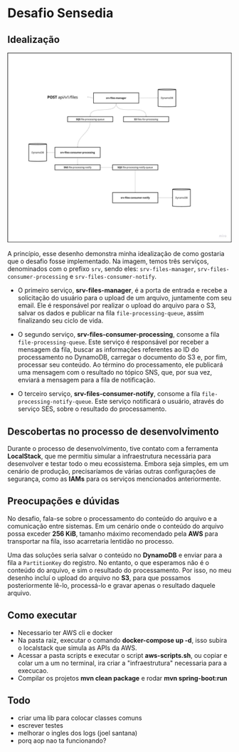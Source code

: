 # Desafio Sensedia

## Idealização

![Desenho arquitetura](desenho.jpeg)

A princípio, esse desenho demonstra minha idealização de como gostaria que o desafio fosse implementado. Na imagem, temos três serviços, denominados com o prefixo `srv`, sendo eles: `srv-files-manager`, `srv-files-consumer-processing` e `srv-files-consumer-notify`.

- O primeiro serviço, **srv-files-manager**, é a porta de entrada e recebe a solicitação do usuário para o upload de um arquivo, juntamente com seu email. Ele é responsável por realizar o upload do arquivo para o S3, salvar os dados e publicar na fila `file-processing-queue`, assim finalizando seu ciclo de vida.

- O segundo serviço, **srv-files-consumer-processing**, consome a fila `file-processing-queue`. Este serviço é responsável por receber a mensagem da fila, buscar as informações referentes ao ID do processamento no DynamoDB, carregar o documento do S3 e, por fim, processar seu conteúdo. Ao término do processamento, ele publicará uma mensagem com o resultado no tópico SNS, que, por sua vez, enviará a mensagem para a fila de notificação.

- O terceiro serviço, **srv-files-consumer-notify**, consome a fila `file-processing-notify-queue`. Este serviço notificará o usuário, através do serviço SES, sobre o resultado do processamento.

## Descobertas no processo de desenvolvimento

Durante o processo de desenvolvimento, tive contato com a ferramenta **LocalStack**, que me permitiu simular a infraestrutura necessária para desenvolver e testar todo o meu ecossistema. Embora seja simples, em um cenário de produção, precisaríamos de várias outras configurações de segurança, como as **IAMs** para os serviços mencionados anteriormente.

## Preocupações e dúvidas

No desafio, fala-se sobre o processamento do conteúdo do arquivo e a comunicação entre sistemas. Em um cenário onde o conteúdo do arquivo possa exceder **256 KiB**, tamanho máximo recomendado pela **AWS** para transportar na fila, isso acarretaria lentidão no processo. 

Uma das soluções seria salvar o conteúdo no **DynamoDB** e enviar para a fila a `PartitionKey` do registro. No entanto, o que esperamos não é o conteúdo do arquivo, e sim o resultado do processamento. Por isso, no meu desenho incluí o upload do arquivo no **S3**, para que possamos posteriormente lê-lo, processá-lo e gravar apenas o resultado daquele arquivo.

## Como executar

- Necessario ter AWS cli e docker
- Na pasta raiz, executar o comando **docker-compose up -d**, isso subira o localstack que simula as APIs da AWS.
- Acessar a pasta scripts e executar o script **aws-scripts.sh**, ou copiar e colar um a um no terminal, ira criar a "infraestrutura" necessaria para a execucao.
- Compilar os projetos **mvn clean package** e rodar **mvn spring-boot:run**

## Todo
- criar uma lib para colocar classes comuns
- escrever testes
- melhorar o ingles dos logs (joel santana)
- porq aop nao ta funcionando?
